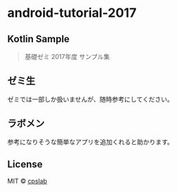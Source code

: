 # android-tutorial-2017

## Kotlin Sample

> 基礎ゼミ 2017年度 サンプル集

## ゼミ生
ゼミでは一部しか扱いませんが、随時参考にしてください。

## ラボメン
参考になりそうな簡単なアプリを追加くれると助かります。

## License

MIT © [cpslab](http://cpslab.github.io)
